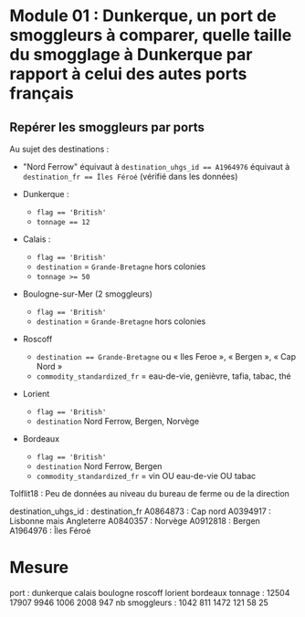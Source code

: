 # Module 01 : Dunkerque, un port de smoggleurs à comparer, quelle taille du smogglage à Dunkerque par rapport à celui des autes ports français

## Repérer les smoggleurs par ports

Au sujet des destinations :
- "Nord Ferrow" équivaut à `destination_uhgs_id == A1964976` équivaut à `destination_fr == Îles Féroé` (vérifié dans les données)

- Dunkerque :
    - `flag == 'British'`
    - `tonnage == 12`
- Calais :
    - `flag == 'British'`
    - `destination` = `Grande-Bretagne` hors colonies
    - `tonnage >= 50`
- Boulogne-sur-Mer (2 smoggleurs)
    - `flag == 'British'`
    - `destination` = `Grande-Bretagne` hors colonies
- Roscoff
    - `destination == Grande-Bretagne` ou « Iles Feroe », « Bergen », « Cap Nord »
    - `commodity_standardized_fr` = eau-de-vie, genièvre, tafia, tabac, thé
- Lorient
    - `flag == 'British'`
    - `destination` Nord Ferrow, Bergen, Norvège
- Bordeaux
    - `flag == 'British'`
    - `destination` Nord Ferrow, Bergen
    - `commodity_standardized_fr` = vin OU  eau-de-vie OU tabac

Tolflit18 : Peu de données au niveau du bureau de ferme ou de la direction

destination_uhgs_id : destination_fr
A0864873 : Cap nord
A0394917 : Lisbonne mais Angleterre
A0840357 : Norvège
A0912818 : Bergen
A1964976 : Îles Féroé

# Mesure

port : dunkerque calais boulogne roscoff lorient bordeaux
tonnage : 12504 17907 9946 1006 2008 947
nb smoggleurs : 1042 811 1472 121 58 25